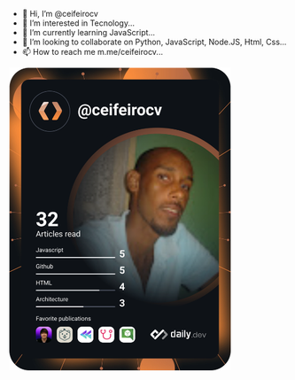 - 👋 Hi, I’m @ceifeirocv
- 👀 I’m interested in Tecnology...
- 🌱 I’m currently learning JavaScript...
- 💞️ I’m looking to collaborate on Python, JavaScript, Node.JS, Html, Css...
- 📫 How to reach me m.me/ceifeirocv...

<a href="https://app.daily.dev/DailyDevTips"><img src="https://github.com/ceifeirocv/ceifeirocv/blob/main/devcard.svg" width="400" alt="Jair Oliveira's Dev Card"/></a>

<!---
ceifeirocv/ceifeirocv is a ✨ special ✨ repository because its `README.md` (this file) appears on your GitHub profile.
You can click the Preview link to take a look at your changes.
--->

